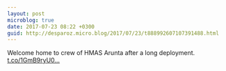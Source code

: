 ```yaml
---
layout: post
microblog: true
date: 2017-07-23 08:22 +0300
guid: http://desparoz.micro.blog/2017/07/23/t888992607107391488.html
---
```

Welcome home to crew of HMAS Arunta after a long deployment. [t.co/1GmB9ryU0...](https://t.co/1GmB9ryU0R)
